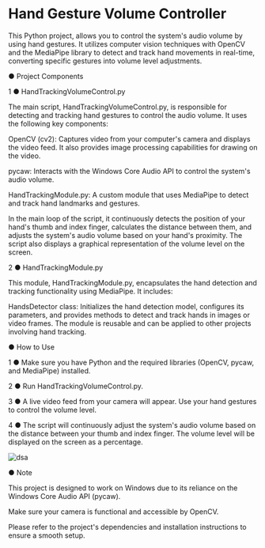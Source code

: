# Hand Gesture Volume Controller
This Python project, allows you to control the system's audio volume by using hand gestures. It utilizes computer vision techniques with OpenCV and the MediaPipe library to detect and track hand movements in real-time, converting specific gestures into volume level adjustments.

● Project Components

1 ● HandTrackingVolumeControl.py

The main script, HandTrackingVolumeControl.py, is responsible for detecting and tracking hand gestures to control the audio volume. It uses the following key components:

OpenCV (cv2): Captures video from your computer's camera and displays the video feed. It also provides image processing capabilities for drawing on the video.

pycaw: Interacts with the Windows Core Audio API to control the system's audio volume.

HandTrackingModule.py: A custom module that uses MediaPipe to detect and track hand landmarks and gestures.

In the main loop of the script, it continuously detects the position of your hand's thumb and index finger, calculates the distance between them, and adjusts the system's audio volume based on your hand's proximity. The script also displays a graphical representation of the volume level on the screen.

2 ● HandTrackingModule.py

This module, HandTrackingModule.py, encapsulates the hand detection and tracking functionality using MediaPipe. It includes:

HandsDetector class: Initializes the hand detection model, configures its parameters, and provides methods to detect and track hands in images or video frames.
The module is reusable and can be applied to other projects involving hand tracking.

● How to Use

1 ● Make sure you have Python and the required libraries (OpenCV, pycaw, and MediaPipe) installed.

2 ● Run HandTrackingVolumeControl.py.

3 ● A live video feed from your camera will appear. Use your hand gestures to control the volume level.

4 ● The script will continuously adjust the system's audio volume based on the distance between your thumb and index finger. The volume level will be displayed on the screen as a percentage.

![dsa](https://github.com/alessiopelusi/Hand-Tracking-Volume-Controller/assets/130958426/2c4de468-3d7c-4266-9a7f-22a0458577c8)

● Note

This project is designed to work on Windows due to its reliance on the Windows Core Audio API (pycaw).

Make sure your camera is functional and accessible by OpenCV.

Please refer to the project's dependencies and installation instructions to ensure a smooth setup.

